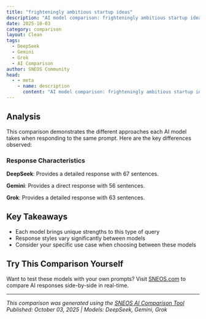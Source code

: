```yaml
---
title: "frighteningly ambitious startup ideas"
description: "AI model comparison: frighteningly ambitious startup ideas..."
date: 2025-10-03
category: comparison
layout: Clean
tags:
  - DeepSeek
  - Gemini
  - Grok
  - AI Comparison
author: SNEOS Community
head:
  - - meta
    - name: description
      content: "AI model comparison: frighteningly ambitious startup ideas..."
---
```


<ChatComparison
  title="frighteningly ambitious startup ideas"
  prompt="frighteningly ambitious startup ideas"
  :responses='{
    "DeepSeek": "Of course. Here is a list of frighteningly ambitious startup ideas. These are not simple apps or SaaS platforms; they are world-changing, industry-creating (or destroying) ventures that would require billions in funding, decades of R\u0026D, and a willingness to accept a very high probability of catastrophic failure.\n\nThe \u0022frightening\u0022 part comes from their scale, the ethical dilemmas they pose, and their potential to fundamentally reshape human existence.\n\n---\n\n### 1. The Human Augmentation \u0026 Biology Platform\n**The Idea:** A unified platform to design, test, and implement safe human biological upgrades. This goes beyond medicine (which fixes problems) into enhancement (which creates new capabilities).\n\n*   **Core Components:**\n    *   **Gene Editing as a Service:** Not just for curing diseases, but for installing verified, safe \u0022traits\u0022 \u2013 enhanced metabolism, superior night vision, extended cellular health.\n    *   **Bio-Integrated Hardware:** Seamless neural interfaces that allow direct data upload/download to the brain, or synthetic organs that outperform biological ones.\n    *   **Age Reversal Clinics:** Moving from slowing aging to actively reversing its epigenetic markers, making biological age a manageable variable.\n*   **Why it\u0027s Frightening:** It would create a new class of \u0022enhanced\u0022 humans, posing immense ethical, social, and political questions. Who gets access? What is \u0022human\u0022 anymore? The potential for new diseases, social stratification, and weaponization is terrifying.\n\n### 2. The Planetary Terraforming Initiative\n**The Idea:** A private company dedicated to making Mars or another celestial body habitable for humans without life-support domes.\n\n*   **Core Components:**\n    *   **Atmospheric Processors:** Giant machines sent to Mars to release greenhouse gases from the soil and polar caps, thickening the atmosphere and raising the temperature.\n    *   **Genetically Engineered Microbes:** Designing extremophile organisms that can survive the Martian environment and produce oxygen as a byproduct.\n    *   **Asteroid Redirect \u0026 Impact:** Using propulsion systems to guide ice-rich asteroids to impact Mars, delivering vast quantities of water.\n*   **Why it\u0027s Frightening:** The sheer scale of geoengineering a planet is almost incomprehensible. The risk of catastrophic failure is total. It also raises the ultimate \u0022who decides?\u0022 question: does one company get to alter an entire world forever?\n\n### 3. The Global Energy \u0026 Infrastructure Overwrite\n**The Idea:** Don\u0027t just build a better power company. Build a single, unified, global smart grid that makes energy virtually free and universally accessible.\n\n*   **Core Components:**\n    *   **Orbital Solar Arrays:** Vast solar farms in space, beaming energy to Earth via microwaves or lasers, unaffected by weather or night.\n    *   **Superconducting Global Grid:** Building a planet-wide energy transmission network using room-temperature superconductors (once discovered) with near-zero energy loss.\n    *   **AI-Powered Distribution:** A single AI \u0022brain\u0022 that manages the entire planet\u0027s energy production, storage, and consumption in real-time for maximum efficiency.\n*   **Why it\u0027s Frightening:** It would dismantle the entire global energy sector (oil, gas, utilities) overnight, causing unprecedented economic disruption. It also creates a single point of failure\u2014a hack or AI malfunction could plunge the entire world into darkness.\n\n### 4. The Post-Scarcity Manufacturing \u0026 Logistics System\n**The Idea:** Eliminate the concept of \u0022supply chains\u0022 and \u0022factories\u0022 by creating a matter compiler\u2014a real-world replicator from *Star Trek*.\n\n*   **Core Components:**\n    *   **Molecular Assemblers:** Devices that can take raw atomic feedstocks (e.g., carbon, hydrogen, oxygen from air and water) and arrange them into any desired object, from a steak to a smartphone.\n    *   **Universal Blueprint Database:** An open-source library of designs for every conceivable product.\n    *   **Distributed \u0022Compiler\u0022 Nodes:** Units in every home or neighborhood, making the need for shipping, warehousing, and traditional manufacturing obsolete.\n*   **Why it\u0027s Frightening:** It would instantly collapse the entire global economy based on manufacturing, retail, and logistics. It raises existential questions about intellectual property, value, and what humans would do if material goods were free. The potential for creating weapons or dangerous substances in one\u0027s home is immense.\n\n### 5. The Artificial General Intelligence (AGI) Incubator\n**The Idea:** A startup with the sole, explicit goal of creating the first safe, aligned, and benevolent Artificial General Intelligence\u2014an intelligence that can outperform humans at *any* intellectual task.\n\n*   **Core Components:**\n    *   **Novel Neural Architectures:** Moving beyond mimicking the human brain to designing entirely new forms of cognition optimized for problem-solving.\n    *   \u0022**Nursery\u0022 World Simulation:** Training the AGI in a hyper-realistic simulation of Earth to understand human ethics, nuance, and consequence before deployment.\n    *   **The Alignment Problem Team:** A group of the world\u0027s top philosophers, ethicists, and psychologists working full-time to ensure the AGI\u0027s goals are inextricably linked to human flourishing.\n*   **Why it\u0027s Frightening:** This is the canonical \u0022this could end the world or save it\u0022 startup. A misstep in alignment could create an unstoppable intelligence that sees humanity as a threat or an irrelevance. Success would mean ceding the driver\u0027s seat of civilization to a non-human entity.\n\n### 6. The Collective Consciousness \u0026 Memory Archive\n**The Idea:** A technology that allows for the direct recording, storage, and playback of human conscious experience\u2014not just video, but thoughts, emotions, and sensory data.\n\n*   **Core Components:**\n    *   **High-Fidelity Brain-Computer Interface:** A non-invasive device that can read and write neural states with perfect fidelity.\n    *   **The \u0022Experience\u0022 Cloud:** A vast digital library where people can upload their memories, or download and \u0022live\u0022 the experiences of others\u2014climbing Everest, performing a concert, falling in love.\n    *   **Digital Immortality Vaults:** Storing a complete backup of a person\u0027s consciousness, allowing them to \u0022live on\u0022 after biological death or be reinstantiated in a synthetic body.\n*   **Why it\u0027s Frightening:** It obliterates the concepts of privacy, individuality, and even death. What does identity mean if your memories can be edited, shared, or stolen? It could lead to unprecedented forms of empathy or horrific new forms of psychological torture and exploitation.\n\n### 7. The Ecosystem Resurrection Company\n**The Idea:** A for-profit company that uses advanced genetic and geoengineering to reverse human-caused extinction and ecological collapse.\n\n*   **Core Components:**\n    *   **De-Extinction Labs:** Using ancient DNA to resurrect key species like the Woolly Mammoth to restore lost ecosystems (e.g., the Siberian steppe).\n    *   **Climate Engineering Fleet:** A fleet of automated, solar-powered ships that brighten clouds, seed oceans with iron to capture carbon, and directly capture atmospheric CO2 at a planetary scale.\n    *   **Automated Rewilding Drones:** Drones that plant billions of genetically optimized trees, distribute seeds, and monitor the recovery of vast, barren areas.\n*   **Why it\u0027s Frightening:** The law of unintended consequences on a planetary scale. \u0022Playing god\u0022 with global ecosystems could have cascading effects we cannot predict, potentially creating new, unforeseen ecological disasters. Who gets to decide what the \u0022correct\u0022 state of the planet should be?",
    "Gemini": "Okay, buckle up. Here are some frighteningly ambitious startup ideas, categorized for your viewing (and potential world-altering) pleasure:\n\n**I. The \u0022Humanity Redefined\u0022 Category (High Risk, High Reward, Potentially Dystopian):**\n\n*   **Neuro-Generative AI Symbiosis:** Develop an AI that not only interfaces with the human brain but actually *collaborates* in the generation of new neural pathways. Imagine accelerating learning, curing mental illness, or even augmenting creativity... but also the risk of brainwashing, AI dependence, or the erasure of individuality.  Requires advanced neuro-engineering, AI, and a very large ethical advisory board (and maybe a bunker).\n\n*   **Personalized Weather Engineering:** Create a network of atmospheric manipulation devices (drones, ground stations, etc.) capable of delivering precisely tailored weather to specific locations. Imagine drought relief, preventing hurricanes, or ensuring perfect conditions for agriculture.  The ethical and environmental ramifications are staggering, ranging from unintentional climate shifts to weaponization.  Think geoengineering on steroids, with a \u0022customer service\u0022 element.\n\n*   **Synthetic Consciousness Upload \u0026 Transfer:** Develop technology to fully capture and transfer human consciousness into a synthetic body or virtual environment.  Immortality? Sure, but at the cost of what it means to be human. The storage and control of such conscious minds is also an area of huge risk and responsibility.\n\n**II. The \u0022Earth Domination\u0022 Category (Resource Intensive, Politically Thorny, Morally Questionable):**\n\n*   **Asteroid Mining \u0026 Resource Extraction:**  Not just scouting for valuable asteroids, but actually building the infrastructure to mine them on a massive scale. Think self-replicating robotic mining fleets, orbital refineries, and the legal wrangling that comes with owning space resources.  Requires a complete overhaul of international space law.\n\n*   **Ocean-Based Vertical Farming \u0026 Resource Management:** Design and build self-sustaining, AI-controlled vertical farms in the open ocean, powered by renewable energy and designed to extract valuable resources (minerals, rare earth elements) from seawater. Solving food scarcity and resource depletion, while potentially devastating marine ecosystems.\n\n*   **Automated Geo-Engineering for Climate Stabilization:** Design a network of automated systems (drones, weather balloons, self-replicating algae blooms, etc.) to autonomously manage the Earth\u0027s climate and counteract the effects of global warming.  Relies on perfect models of complex systems and could easily lead to unintended and catastrophic consequences.\n\n**III. The \u0022Sci-Fi Becomes Reality\u0022 Category (Technologically Challenging, Expensive, Mind-Bending):**\n\n*   **Practical Quantum Computing as a Service:** Not just theoretical quantum computers, but accessible, user-friendly, and scalable quantum computing power available to businesses and individuals. Would revolutionize everything from medicine to materials science to finance... and potentially break all existing encryption.\n\n*   **Wormhole Research and Stabilization:** Develop the theoretical framework and experimental apparatus to create and stabilize microscopic wormholes for quantum entanglement-based communication or, eventually, interstellar travel.  Might rewrite the laws of physics, or just implode the planet.\n\n*   **Full-Body Prosthetics with Neural Integration:** Creating advanced prosthetic limbs that seamlessly integrate with the user\u0027s nervous system and can be fully controlled through thought. Imagine creating full body replacements, allowing humans to transfer their consciousness into new, synthetic bodies.\n\n**IV. The \u0022Extreme Automation\u0022 Category (Job Displacement Concerns, Ethical Quandaries, Efficiency Taken to the Max):**\n\n*   **Automated Legal \u0026 Governance Platform:** Develop an AI-powered system that can analyze vast amounts of legal data, write contracts, mediate disputes, and even make judgments, potentially replacing lawyers, judges, and even legislators. The legal system, rewritten by code.\n\n*   **Self-Replicating Robotic Construction Force:** Design robots capable of autonomously extracting resources, manufacturing building materials, and constructing infrastructure, from homes to factories to entire cities, with minimal human intervention. Imagine cities appearing overnight.\n\n*   **Automated Scientific Discovery System:** Build an AI that can design and execute scientific experiments, analyze data, and formulate new hypotheses without human guidance, accelerating scientific progress at an exponential rate. Humans might become obsolete in the pursuit of knowledge.\n\n**Important Considerations for All These Ideas:**\n\n*   **Ethical Framework:**  Each of these concepts raises serious ethical questions.  A robust and transparent ethical framework is crucial.\n*   **Regulation:** Governments will likely want to regulate these technologies very closely.  Anticipate and engage with regulators early on.\n*   **Public Perception:** Public opinion will be a major factor in the success or failure of these ventures. Transparency and education are key.\n*   **Security:**  The potential for misuse or weaponization is significant.  Security must be a top priority.\n*   **Black Swan Events:**  Prepare for the unexpected.  These technologies could have unforeseen consequences.\n\nThese ideas are meant to be thought-provoking and, yes, a little scary. The future is being built now, and it\u0027s important to think about the potential implications of the technologies we are developing. Good luck (and be careful)!\n",
    "Grok": "Here are some frighteningly ambitious startup ideas that push the boundaries of technology, society, and human potential. These concepts are bold, risky, and could have massive implications if executed successfully (or disastrously if they fail). Note that \u0022frighteningly ambitious\u0022 can mean both awe-inspiring and potentially unsettling due to ethical, technical, or societal challenges.\n\n---\n\n### 1. Neural Interface for Direct Brain-to-Internet Connectivity\n**Idea:** A startup that develops a non-invasive neural interface allowing users to connect their brains directly to the internet. Think of it as \u0022Neuralink on steroids\u0022 but accessible to the masses. Users could upload thoughts, download skills or knowledge instantly, and communicate telepathically via a global network.\n- **Ambition:** Redefine how humans interact with information and each other, potentially creating a \u0022collective consciousness.\u0022\n- **Frightening Aspects:** Privacy concerns (what if thoughts are hacked?), ethical dilemmas (can someone \u0022overwrite\u0022 your personality?), and the risk of creating a digital divide between enhanced and non-enhanced humans.\n\n---\n\n### 2. AI-Driven Global Governance System\n**Idea:** A startup that builds an AI system to optimize global governance, replacing or heavily advising world leaders on policy, economics, and conflict resolution. The AI would analyze real-time data from every corner of the planet to make decisions that maximize human well-being and minimize inequality.\n- **Ambition:** Solve systemic global issues like climate change, poverty, and war through unbiased, data-driven decision-making.\n- **Frightening Aspects:** Loss of human agency in decision-making, potential for AI bias or manipulation by bad actors, and the risk of a single point of failure if the system is corrupted or hacked.\n\n---\n\n### 3. Genetic Supermarket for Designer Humans\n**Idea:** A startup that offers a \u0022genetic supermarket\u0022 where parents can fully customize their children\u0027s traits\u2014physical, cognitive, and emotional\u2014using CRISPR and other gene-editing technologies. Think beyond just eliminating diseases; this would include choosing intelligence, creativity, or even specific talents.\n- **Ambition:** Eradicate genetic diseases and push human evolution to new heights by enhancing baseline capabilities.\n- **Frightening Aspects:** Ethical minefield (eugenics concerns), widening inequality (only the rich can afford \u0022super babies\u0022), and unforeseen consequences of meddling with the human genome.\n\n---\n\n### 4. Personal Immortality via Digital Consciousness\n**Idea:** A startup that perfects mind-uploading technology, allowing individuals to \u0022live forever\u0022 by transferring their consciousness into a digital substrate. Your personality, memories, and experiences could exist in a virtual world or even inhabit a robotic body.\n- **Ambition:** Conquer death and create a new form of existence beyond biological constraints.\n- **Frightening Aspects:** Questions of identity (is the digital \u0022you\u0022 really you?), potential for digital enslavement or exploitation, and the psychological impact of eternal life.\n\n---\n\n### 5. Planetary Terraforming as a Service\n**Idea:** A startup that develops scalable technology for terraforming Mars or other celestial bodies for human habitation, offering \u0022Terraforming as a Service\u0022 to governments or private entities. This could include atmospheric manipulation, water generation, and bio-engineering ecosystems.\n- **Ambition:** Make humanity a multi-planetary species and solve overpopulation on Earth.\n- **Frightening Aspects:** Enormous cost and technical risks, ethical concerns about altering other planets, and potential for geopolitical conflict over extraterrestrial land.\n\n---\n\n### 6. Global Mind-Control Mitigation Network\n**Idea:** A startup that builds a worldwide network of sensors and AI to detect and neutralize attempts at mass mind control or psychological manipulation via media, technology, or even neurotechnology. It would act as a \u0022firewall for free will.\u0022\n- **Ambition:** Protect humanity from authoritarian control, misinformation, and subliminal influence at an unprecedented scale.\n- **Frightening Aspects:** The system itself could be weaponized or abused, and defining \u0022mind control\u0022 versus legitimate persuasion is a slippery slope.\n\n---\n\n### 7. Time Perception Alteration Device\n**Idea:** A startup that creates a wearable device or implant to alter an individual\u2019s perception of time. This could make a boring day feel like it passes in minutes or extend a pleasurable moment to feel like hours by manipulating brain activity.\n- **Ambition:** Revolutionize productivity, mental health, and personal fulfillment by giving people control over how they experience time.\n- **Frightening Aspects:** Addiction to altered states, disconnection from reality, and potential for abuse (e.g., prison systems slowing down perceived time as punishment).\n\n---\n\n### 8. Autonomous Nanobot Swarm for Environmental Repair\n**Idea:** A startup that deploys massive swarms of self-replicating nanobots to repair environmental damage\u2014cleaning oceans, removing CO2 from the atmosphere, and restoring ecosystems. The nanobots would operate autonomously with AI coordination.\n- **Ambition:** Reverse climate change and environmental destruction faster than any human-led initiative.\n- **Frightening Aspects:** Risk of a \u0022grey goo\u0022 scenario (nanobots replicating uncontrollably and consuming everything), ethical concerns about altering ecosystems, and lack of control over autonomous systems.\n\n---\n\n### 9. Universal Income AI Economy\n**Idea:** A startup that creates a new global economic system where AI generates all necessary goods and services, and humans are paid a universal basic income (UBI) in digital currency to \u0022live their best lives\u0022 without working. The AI would control production, distribution, and resource allocation.\n- **Ambition:** End scarcity and redefine human purpose by removing the need for labor.\n- **Frightening Aspects:** Loss of purpose for individuals, dependency on AI systems, and potential for total societal collapse if the AI fails or is manipulated.\n\n---\n\n### 10. Reality Simulation for Entire Populations\n**Idea:** A startup that builds a hyper-realistic virtual reality platform capable of simulating entire alternate worlds for billions of people simultaneously. This could be used for education, entertainment, or even as an \u0022escape\u0022 from a deteriorating real world.\n- **Ambition:** Create limitless experiences and solve real-world problems by moving humanity into a controlled digital environment.\n- **Frightening Aspects:** Risk of people abandoning reality entirely, ethical questions about trapping minds in simulations, and the potential for totalitarian control over simulated worlds.\n\n---\n\nThese ideas are not just ambitious in terms of scale and innovation but also carry significant risks that could make them \u0022frightening.\u0022 They challenge ethical norms, technological limits, and societal structures. Pursuing any of these would require not only groundbreaking tech and funding but also a deep consideration of the moral and existential implications. Which of these ideas intrigues (or scares) you the most?"
  }'
  published-date="21:05"
/>

## Analysis

This comparison demonstrates the different approaches each AI model takes when responding to the same prompt. Here are the key differences observed:

### Response Characteristics

**DeepSeek**: Provides a detailed response with 67 sentences. 

**Gemini**: Provides a direct response with 56 sentences. 

**Grok**: Provides a detailed response with 63 sentences. 

## Key Takeaways

- Each model brings unique strengths to this type of query
- Response styles vary significantly between models
- Consider your specific use case when choosing between these models

## Try This Comparison Yourself

Want to test these models with your own prompts? Visit [SNEOS.com](https://sneos.com) to compare AI responses side-by-side in real-time.

---

*This comparison was generated using the [SNEOS AI Comparison Tool](https://sneos.com)*
*Published: October 03, 2025 | Models: DeepSeek, Gemini, Grok*
